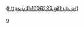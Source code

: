 (https://dh1006286.github.io/)

<a href="file:///C:/Users/dh1006286/OneDrive%20-%20Ozarks%20Technical%20Community%20College/Exam3webdev/contact.html">g</a>
